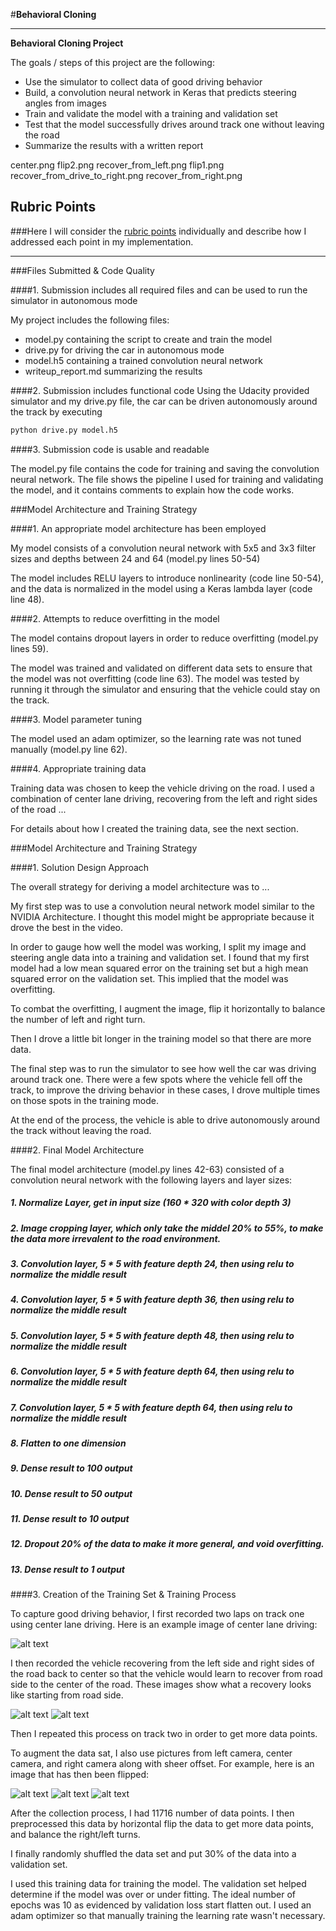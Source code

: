 #**Behavioral Cloning** 

---

**Behavioral Cloning Project**

The goals / steps of this project are the following:
* Use the simulator to collect data of good driving behavior
* Build, a convolution neural network in Keras that predicts steering angles from images
* Train and validate the model with a training and validation set
* Test that the model successfully drives around track one without leaving the road
* Summarize the results with a written report


[//]: # (Image References)

center.png            flip2.png            recover_from_left.png
flip1.png            recover_from_drive_to_right.png    recover_from_right.png

[image1]: ./images/center.png "Driving in the center"
[image2]: ./images/right_2017_04_12_21_26_44_192.jpg "right camera"
[image3]: ./images/center_2017_04_12_21_26_44_192.jpg "center camera"
[image4]: ./images/left_2017_04_12_21_26_44_192.jpg "left camera"
[image5]: ./images/recover_from_left.png "recover from left"
[image6]: ./images/recover_from_right.png "recover from right"

## Rubric Points
###Here I will consider the [rubric points](https://review.udacity.com/#!/rubrics/432/view) individually and describe how I addressed each point in my implementation.  

---
###Files Submitted & Code Quality

####1. Submission includes all required files and can be used to run the simulator in autonomous mode

My project includes the following files:
* model.py containing the script to create and train the model
* drive.py for driving the car in autonomous mode
* model.h5 containing a trained convolution neural network 
* writeup_report.md summarizing the results

####2. Submission includes functional code
Using the Udacity provided simulator and my drive.py file, the car can be driven autonomously around the track by executing 
```sh
python drive.py model.h5
```

####3. Submission code is usable and readable

The model.py file contains the code for training and saving the convolution neural network. The file shows the pipeline I used for training and validating the model, and it contains comments to explain how the code works.

###Model Architecture and Training Strategy

####1. An appropriate model architecture has been employed

My model consists of a convolution neural network with 5x5 and 3x3 filter sizes and depths between 24 and 64 (model.py lines 50-54) 

The model includes RELU layers to introduce nonlinearity (code line 50-54), and the data is normalized in the model using a Keras lambda layer (code line 48). 

####2. Attempts to reduce overfitting in the model

The model contains dropout layers in order to reduce overfitting (model.py lines 59). 

The model was trained and validated on different data sets to ensure that the model was not overfitting (code line 63). The model was tested by running it through the simulator and ensuring that the vehicle could stay on the track.

####3. Model parameter tuning

The model used an adam optimizer, so the learning rate was not tuned manually (model.py line 62).

####4. Appropriate training data

Training data was chosen to keep the vehicle driving on the road. I used a combination of center lane driving, recovering from the left and right sides of the road ... 

For details about how I created the training data, see the next section. 

###Model Architecture and Training Strategy

####1. Solution Design Approach

The overall strategy for deriving a model architecture was to ...

My first step was to use a convolution neural network model similar to the NVIDIA Architecture. I thought this model might be appropriate because it drove the best in the video.

In order to gauge how well the model was working, I split my image and steering angle data into a training and validation set. I found that my first model had a low mean squared error on the training set but a high mean squared error on the validation set. This implied that the model was overfitting. 

To combat the overfitting, I augment the image, flip it horizontally to balance the number of left and right turn.

Then I drove a little bit longer in the training model so that there are more data. 

The final step was to run the simulator to see how well the car was driving around track one. There were a few spots where the vehicle fell off the track,  to improve the driving behavior in these cases, I drove multiple times on those spots in the training mode.

At the end of the process, the vehicle is able to drive autonomously around the track without leaving the road.

####2. Final Model Architecture

The final model architecture (model.py lines 42-63) consisted of a convolution neural network with the following layers and layer sizes: 
 
##### 1. Normalize Layer, get in input size (160 * 320 with color depth 3)
##### 2. Image cropping layer, which only take the middel 20% to 55%, to make the data more irrevalent to the road environment.
##### 3. Convolution layer, 5 * 5 with feature depth 24, then using relu to normalize the middle result
##### 4. Convolution layer, 5 * 5 with feature depth 36, then using relu to normalize the middle result
##### 5. Convolution layer, 5 * 5 with feature depth 48, then using relu to normalize the middle result
##### 6. Convolution layer, 5 * 5 with feature depth 64, then using relu to normalize the middle result
##### 7. Convolution layer, 5 * 5 with feature depth 64, then using relu to normalize the middle result
##### 8. Flatten to one dimension
##### 9. Dense result to 100 output
##### 10. Dense result to 50 output
##### 11. Dense result to 10 output
##### 12. Dropout 20% of the data to make it more general, and void overfitting.
##### 13. Dense result to 1 output


####3. Creation of the Training Set & Training Process

To capture good driving behavior, I first recorded two laps on track one using center lane driving. Here is an example image of center lane driving:

![alt text][image1]

I then recorded the vehicle recovering from the left side and right sides of the road back to center so that the vehicle would learn to recover from road side to the center of the road. These images show what a recovery looks like starting from road side.

![alt text][image5]
![alt text][image6]

Then I repeated this process on track two in order to get more data points.

To augment the data sat, I also use pictures from left camera, center camera, and right camera along with sheer offset. For example, here is an image that has then been flipped:

![alt text][image2]
![alt text][image3]
![alt text][image4]

After the collection process, I had 11716 number of data points. I then preprocessed this data by horizontal flip the data to get more data points, and balance the right/left turns.

I finally randomly shuffled the data set and put 30% of the data into a validation set. 

I used this training data for training the model. The validation set helped determine if the model was over or under fitting. The ideal number of epochs was 10 as evidenced by validation loss start flatten out. I used an adam optimizer so that manually training the learning rate wasn't necessary.
